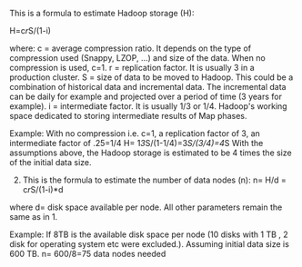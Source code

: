 This is a formula to estimate Hadoop storage (H): 

H=c*r*S/(1-i) 

where: 
c = average compression ratio. It depends on the type of compression used (Snappy, LZOP, ...) and size of the data. When no compression is used, c=1. 
r = replication factor. It is usually 3 in a production cluster. 
S = size of data to be moved to Hadoop. This could be a combination of historical data and incremental data. The incremental data can be daily for example and projected over a period of time (3 years for example). 
i = intermediate factor. It is usually 1/3 or 1/4. Hadoop's working space dedicated to storing intermediate results of Map phases. 

Example: With no compression i.e. c=1, a replication factor of 3, an intermediate factor of .25=1/4 
H= 1*3*S/(1-1/4)=3*S/(3/4)=4*S 
With the assumptions above, the Hadoop storage is estimated to be 4 times the size of the initial data size. 

2. This is the formula to estimate the number of data nodes (n): 
n= H/d = c*r*S/(1-i)*d 

where d= disk space available per node. All other parameters remain the same as in 1. 

Example: If 8TB is the available disk space per node (10 disks with 1 TB , 2 disk for operating system etc were excluded.). Assuming initial data size is 600 TB. n= 600/8=75 data nodes needed